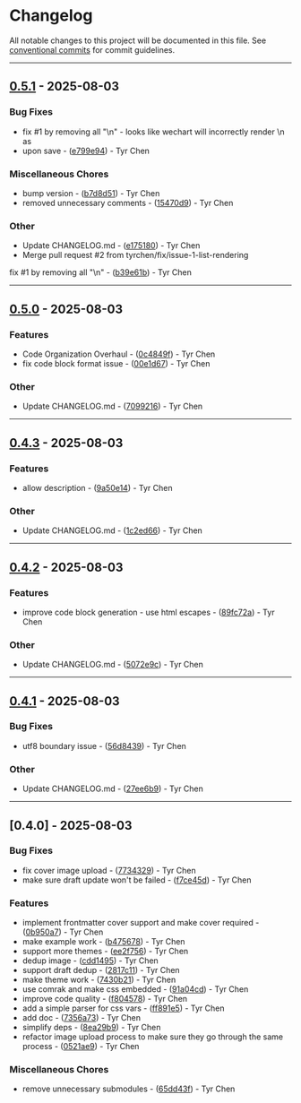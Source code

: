 # Changelog

All notable changes to this project will be documented in this file. See [conventional commits](https://www.conventionalcommits.org/) for commit guidelines.

---
## [0.5.1](https://github.com/compare/v0.5.0..v0.5.1) - 2025-08-03

### Bug Fixes

- fix #1 by removing all "\n" - looks like wechart will incorrectly render \n as <li> upon save - ([e799e94](https://github.com/commit/e799e942f5bc1dc9b9c71172e6c5c6c02d2f5c57)) - Tyr Chen

### Miscellaneous Chores

- bump version - ([b7d8d51](https://github.com/commit/b7d8d51cce0733fcfa795e8327268c3a26d06abb)) - Tyr Chen
- removed unnecessary comments - ([15470d9](https://github.com/commit/15470d998ce4f043104ff08ec24c4c9730b46644)) - Tyr Chen

### Other

- Update CHANGELOG.md - ([e175180](https://github.com/commit/e1751809169fee8a445e36f2f4dfe1e33638c3c8)) - Tyr Chen
- Merge pull request #2 from tyrchen/fix/issue-1-list-rendering

fix #1 by removing all "\n" - ([b39e61b](https://github.com/commit/b39e61bc9d2ab0a269bb0411b31cdee08e1ce5d4)) - Tyr Chen

---
## [0.5.0](https://github.com/compare/v0.4.3..v0.5.0) - 2025-08-03

### Features

- Code Organization Overhaul - ([0c4849f](https://github.com/commit/0c4849f92ca53c87c690a8565cf9817851d3d3f5)) - Tyr Chen
- fix code block format issue - ([00e1d67](https://github.com/commit/00e1d675a3accd5258ff3248df2b38bc5ff2977a)) - Tyr Chen

### Other

- Update CHANGELOG.md - ([7099216](https://github.com/commit/7099216c3737c34cc13fe4aa306a8fa5a2816d20)) - Tyr Chen

---
## [0.4.3](https://github.com/compare/v0.4.2..v0.4.3) - 2025-08-03

### Features

- allow description - ([9a50e14](https://github.com/commit/9a50e1475b7dc0cad31e43886b3bd23af54db617)) - Tyr Chen

### Other

- Update CHANGELOG.md - ([1c2ed66](https://github.com/commit/1c2ed662dd00c4d3e70562c445bbf567842a3a72)) - Tyr Chen

---
## [0.4.2](https://github.com/compare/v0.4.1..v0.4.2) - 2025-08-03

### Features

- improve code block generation - use html escapes - ([89fc72a](https://github.com/commit/89fc72a6ad5d2f21510fb92b719291d89a91b1bc)) - Tyr Chen

### Other

- Update CHANGELOG.md - ([5072e9c](https://github.com/commit/5072e9c7f3f28d0166e50ae6b3e113f9bee64072)) - Tyr Chen

---
## [0.4.1](https://github.com/compare/v0.4.0..v0.4.1) - 2025-08-03

### Bug Fixes

- utf8 boundary issue - ([56d8439](https://github.com/commit/56d8439cb654b6b79367985179730963d7f43e87)) - Tyr Chen

### Other

- Update CHANGELOG.md - ([27ee6b9](https://github.com/commit/27ee6b9585220f2687039613791f66dd7a56a258)) - Tyr Chen

---
## [0.4.0] - 2025-08-03

### Bug Fixes

- fix cover image upload - ([7734329](https://github.com/commit/7734329231b896d20ed73aff6e26f172f2f2958d)) - Tyr Chen
- make sure draft update won't be failed - ([f7ce45d](https://github.com/commit/f7ce45dd8cbe0a69909b9a21fa951e649f5cde07)) - Tyr Chen

### Features

- implement frontmatter cover support and make cover required - ([0b950a7](https://github.com/commit/0b950a7687823739b170bcd54fa10cfd944caf99)) - Tyr Chen
- make example work - ([b475678](https://github.com/commit/b4756784eb31115992cb5cfcf7ff750343bb5b5c)) - Tyr Chen
- support more themes - ([ee2f756](https://github.com/commit/ee2f756073a69f9b1810c53bae589211a470a37b)) - Tyr Chen
- dedup image - ([cdd1495](https://github.com/commit/cdd1495aae51c51cdcde4b25f6216b2afd5ab9d7)) - Tyr Chen
- support draft dedup - ([2817c11](https://github.com/commit/2817c1129b2b40f55282598ae20e4117a0fc216d)) - Tyr Chen
- make theme work - ([7430b21](https://github.com/commit/7430b210fe33b324f0d602b1f6c1abf5876c5ca2)) - Tyr Chen
- use comrak and make css embedded - ([91a04cd](https://github.com/commit/91a04cd96e8f16de94b0d3c4802d5f7a6aca0cd9)) - Tyr Chen
- improve code quality - ([f804578](https://github.com/commit/f80457868790806b6dcecf5ea1ae3558483e538e)) - Tyr Chen
- add a simple parser for css vars - ([ff891e5](https://github.com/commit/ff891e5f8edc748da01b5bb44803255ef80ebb72)) - Tyr Chen
- add doc - ([7356a73](https://github.com/commit/7356a7397aa51eeceae1744ac738dc7f19fe6bf3)) - Tyr Chen
- simplify deps - ([8ea29b9](https://github.com/commit/8ea29b9d90db2c224fa1059fe70f870c36872b6a)) - Tyr Chen
- refactor image upload process to make sure they go through the same process - ([0521ae9](https://github.com/commit/0521ae90faaab79d924bd4885420727567279151)) - Tyr Chen

### Miscellaneous Chores

- remove unnecessary submodules - ([65dd43f](https://github.com/commit/65dd43f1fdb4f0713c0c30c727f7282e5002239b)) - Tyr Chen

<!-- generated by git-cliff -->

